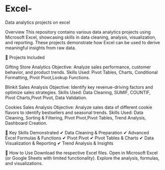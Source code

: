 # Excel-
Data analytics projects on excel

Overview
This repository contains various data analytics projects using Microsoft Excel, showcasing skills in data cleaning, analysis, visualization, and reporting. 
These projects demonstrate how Excel can be used to derive meaningful insights from raw data.

🔹 Projects Included

Gifting Store Analytics
Objective: Analyze sales performance, customer behavior, and product trends.
Skills Used: Pivot Tables, Charts, Conditional Formatting, Pivot Pivot,Lookup Functions.

Blinkit Sales Analysis
Objective: Identify key revenue-driving factors and optimize sales strategies.
Skills Used: Data Cleaning, SUMIF, COUNTIF, Pivot Charts,Pivot Pivot, Data Validation.

Cookies Sales Analysis
Objective: Analyze sales data of different cookie flavors to identify bestsellers and seasonal trends.
Skills Used: Data Cleaning, Sorting & Filtering, Pivot Pivot,Pivot Tables, Trend Analysis, Dashboard Creation.

🔹 Key Skills Demonstrated
✔ Data Cleaning & Preparation
✔ Advanced Excel Formulas & Functions
✔ Pivot Pivot
✔ Pivot Tables & Charts
✔ Data Visualization & Reporting
✔ Trend Analysis & Insights

🔹 How to Use
Download the respective Excel files.
Open in Microsoft Excel (or Google Sheets with limited functionality).
Explore the analysis, formulas, and visualizations.
